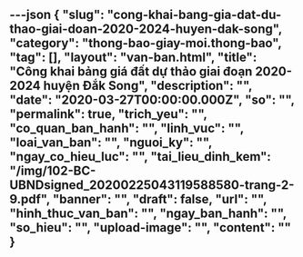 ---json
{
    "slug": "cong-khai-bang-gia-dat-du-thao-giai-doan-2020-2024-huyen-dak-song",
    "category": "thong-bao-giay-moi.thong-bao",
    "tag": [],
    "layout": "van-ban.html",
    "title": "Công khai bảng giá đất dự thảo giai đoạn 2020-2024 huyện Đắk Song",
    "description": "",
    "date": "2020-03-27T00:00:00.000Z",
    "so": "",
    "permalink": true,
    "trich_yeu": "",
    "co_quan_ban_hanh": "",
    "linh_vuc": "",
    "loai_van_ban": "",
    "nguoi_ky": "",
    "ngay_co_hieu_luc": "",
    "tai_lieu_dinh_kem": "/img/102-BC-UBNDsigned_20200225043119588580-trang-2-9.pdf",
    "banner": "",
    "draft": false,
    "url": "",
    "hinh_thuc_van_ban": "",
    "ngay_ban_hanh": "",
    "so_hieu": "",
    "upload-image": "",
    "__content__": ""
}
---
